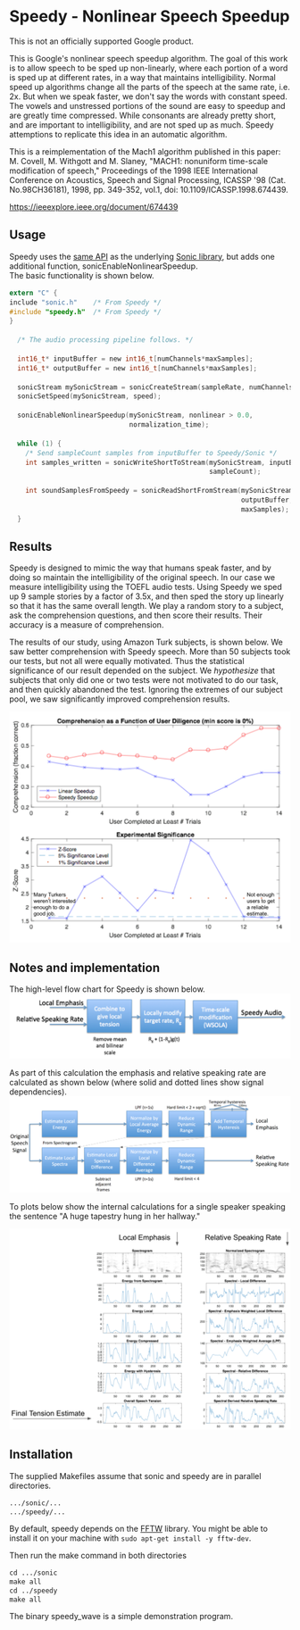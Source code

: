 # Speedy - Nonlinear Speech Speedup

This is not an officially supported Google product.

This is Google's nonlinear speech speedup algorithm. The goal of this work is to
allow speech to be sped up non-linearly, where each portion of a word is sped up
at different rates, in a way that maintains intelligibility. Normal speed up
algorithms change all the parts of the speech at the same rate, i.e. 2x. But
when we speak faster, we don't say the words with constant speed. The vowels and
unstressed portions of the sound are easy to speedup and are greatly time
compressed. While consonants are already pretty short, and are important to
intelligibility, and are not sped up as much. Speedy attemptions to replicate
this idea in an automatic algorithm.

This is a reimplementation of the Mach1 algorithm published in this paper: M.
Covell, M. Withgott and M. Slaney, "MACH1: nonuniform time-scale modification of
speech," Proceedings of the 1998 IEEE International Conference on Acoustics,
Speech and Signal Processing, ICASSP '98 (Cat. No.98CH36181), 1998, pp. 349-352,
vol.1, doi: 10.1109/ICASSP.1998.674439.

https://ieeexplore.ieee.org/document/674439

## Usage

Speedy uses the
[same API](https://android.googlesource.com/platform/external/sonic/+/refs/heads/master/doc/index.md)
as the underlying [Sonic library](https://github.com/waywardgeek/sonic), but
adds one additional function, sonicEnableNonlinearSpeedup. \
The basic functionality is shown below.

```c
extern "C" {
include "sonic.h"    /* From Speedy */
#include "speedy.h"  /* From Speedy */
}

  /* The audio processing pipeline follows. */

  int16_t* inputBuffer = new int16_t[numChannels*maxSamples];
  int16_t* outputBuffer = new int16_t[numChannels*maxSamples];

  sonicStream mySonicStream = sonicCreateStream(sampleRate, numChannels);
  sonicSetSpeed(mySonicStream, speed);

  sonicEnableNonlinearSpeedup(mySonicStream, nonlinear > 0.0,
                              normalization_time);

  while (1) {
    /* Send sampleCount samples from inputBuffer to Speedy/Sonic */
    int samples_written = sonicWriteShortToStream(mySonicStream, inputBuffer,
                                                  sampleCount);

    int soundSamplesFromSpeedy = sonicReadShortFromStream(mySonicStream,
                                                          outputBuffer,
                                                          maxSamples);
  }
```

## Results

Speedy is designed to mimic the way that humans speak faster, and by doing so
maintain the intelligibility of the original speech. In our case we measure
intelligibility using the TOEFL audio tests. Using Speedy we sped up 9 sample
stories by a factor of 3.5x, and then sped the story up linearly so that it has
the same overall length. We play a random story to a subject, ask the
comprehension questions, and then score their results. Their accuracy is a
measure of comprehension.

The results of our study, using Amazon Turk subjects, is shown below. We saw
better comprehension with Speedy speech. More than 50 subjects took our tests,
but not all were equally motivated. Thus the statistical significance of our
result depended on the subject. We *hypothesize* that subjects that only did one
or two tests were not motivated to do our task, and then quickly abandoned the
test. Ignoring the extremes of our subject pool, we saw significantly improved
comprehension results.

![Speedy comprehension test results](g3doc/SpeedyComprehension.png)

## Notes and implementation

The high-level flow chart for Speedy is shown below.
![Speedy speed control](g3doc/SpeedySpeedControl.png)

As part of this calculation the emphasis and relative speaking rate are
calculated as shown below (where solid and dotted lines show signal
dependencies). ![Speedy emphasis and speed](g3doc/SpeedyFlowchart.png)

To plots below show the internal calculations for a single speaker speaking the
sentence "A huge tapestry hung in her hallway."

![Speedy internal calculations](g3doc/SpeedyInternalCalculations.png)

## Installation

The supplied Makefiles assume that sonic and speedy are in parallel directories.

```
.../sonic/...
.../speedy/...
```

By default, speedy depends on the [FFTW](https://www.fftw.org/) library.
You might be able to install it on your machine with `sudo apt-get install -y
fftw-dev`.

Then run the make command in both directories

```
cd .../sonic
make all
cd ../speedy
make all
```

The binary speedy_wave is a simple demonstration program.
